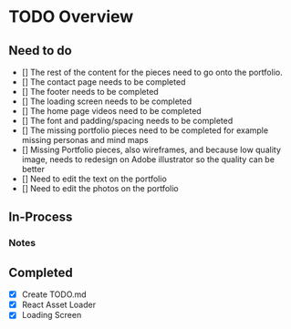 # TODO Overview

## Need to do

- [] The rest of the content for the pieces need to go onto the portfolio.
- [] The contact page needs to be completed
- [] The footer needs to be completed
- [] The loading screen needs to be completed
- [] The home page videos need to be completed
- [] The font and padding/spacing needs to be completed
- [] The missing portfolio pieces need to be completed for example missing personas and mind maps
- [] Missing Portfolio pieces, also wireframes, and because low quality image, needs to redesign on Adobe illustrator so the quality can be better
- [] Need to edit the text on the portfolio
- [] Need to edit the photos on the portfolio


## In-Process

### Notes

## Completed

- [x] Create TODO.md
- [x] React Asset Loader
- [x] Loading Screen